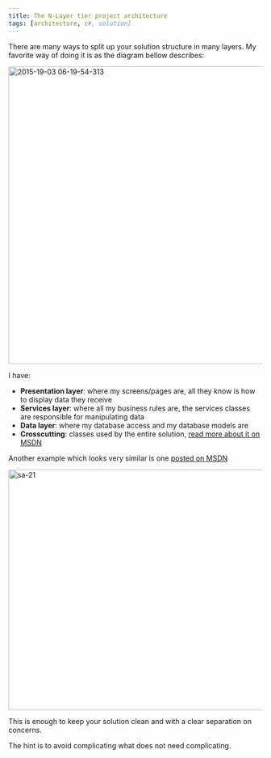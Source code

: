 ```yaml
---
title: The N-Layer tier project architecture
tags: [architecture, c#, solution]
---
```


There are many ways to split up your solution structure in many layers. My favorite way of doing it is as the diagram bellow describes:

<a href="https://brunolm.files.wordpress.com/2015/03/2015-19-03-06-19-54-313.png"><img class="alignnone wp-image-59 size-full" src="https://brunolm.files.wordpress.com/2015/03/2015-19-03-06-19-54-313.png" alt="2015-19-03 06-19-54-313" width="726" height="589" /></a>

<!--more-->I have:
<ul>
	<li><strong>Presentation layer</strong>: where my screens/pages are, all they know is how to display data they receive</li>
	<li><strong>Services layer</strong>: where all my business rules are, the services classes are responsible for manipulating data</li>
	<li><strong>Data layer</strong>: where my database access and my database models are</li>
	<li><strong>Crosscutting</strong>: classes used by the entire solution, <a title="Crosscutting concerns" href="https://msdn.microsoft.com/en-us/library/ee658105.aspx" target="_blank">read more about it on MSDN</a></li>
</ul>
Another example which looks very similar is one <a title="Traditional N-Layer Tier" href="https://code.msdn.microsoft.com/windowsdesktop/Traditional-N-tier-80f841c2" target="_blank">posted on MSDN</a>

<a href="https://brunolm.files.wordpress.com/2015/03/sa-21.png"><img class="alignnone wp-image-60 size-full" src="https://brunolm.files.wordpress.com/2015/03/sa-21.png" alt="sa-21" width="565" height="476" /></a>

This is enough to keep your solution clean and with a clear separation on concerns.

The hint is to avoid complicating what does not need complicating.
